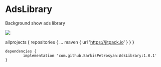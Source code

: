# AdsLibrary
Background show ads library

[![](https://jitpack.io/v/SarkisPetrosyan/AdsLibrary.svg)](https://jitpack.io/#SarkisPetrosyan/AdsLibrary)

allprojects {
		repositories {
			...
			maven { url 'https://jitpack.io' }
		}
	}
  
  
  	dependencies {
	        implementation 'com.github.SarkisPetrosyan:AdsLibrary:1.0.1'
	}
